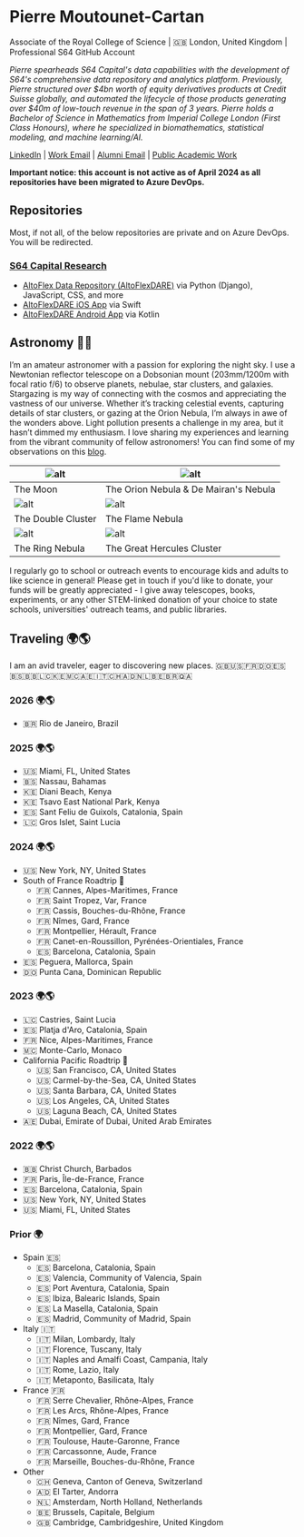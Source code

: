 # Pierre Moutounet-Cartan 
Associate of the Royal College of Science | 🇬🇧 London, United Kingdom | Professional S64 GitHub Account

_Pierre spearheads S64 Capital's data capabilities with the development of S64's comprehensive data repository and analytics platform. Previously, Pierre structured over $4bn worth of equity derivatives products at Credit Suisse globally, and automated the lifecycle of those products generating over $40m of low-touch revenue in the span of 3 years. Pierre holds a Bachelor of Science in Mathematics from Imperial College London (First Class Honours), where he specialized in biomathematics, statistical modeling, and machine learning/AI._

[LinkedIn](https://www.linkedin.com/in/yopierre/?locale=en_US) | [Work Email](mailto:pierre.moutounet-cartan@s64capital.com) | [Alumni Email](mailto:pierre.moutounet-cartan17@alumni.imperial.ac.uk) | [Public Academic Work](https://ui.adsabs.harvard.edu/search/filter_author_facet_hier_fq_author=AND&filter_author_facet_hier_fq_author=author_facet_hier%3A%220%2FMoutounet-Cartan%2C%20P%22&fq=%7B!type%3Daqp%20v%3D%24fq_author%7D&fq_author=(author_facet_hier%3A%220%2FMoutounet-Cartan%2C%20P%22)&q=author%3A%22Moutounet-Cartan%2C%20Pierre%20G.%20B.%22&sort=date%20desc%2C%20bibcode%20desc&p_=0)

**Important notice: this account is not active as of April 2024 as all repositories have been migrated to Azure DevOps.**

## Repositories

Most, if not all, of the below repositories are private and on Azure DevOps. You will be redirected. 

### [S64 Capital Research](https://dev.azure.com/s64capital/S64%20Data)

* [AltoFlex Data Repository (AltoFlexDARE)](https://dev.azure.com/s64capital/S64%20Data/_git/AltoFlex-Data-Repository) via Python (Django), JavaScript, CSS, and more
* [AltoFlexDARE iOS App](https://dev.azure.com/s64capital/S64%20Data/_git/AltoFlexDARE-iOS) via Swift
* [AltoFlexDARE Android App](https://dev.azure.com/s64capital/S64%20Data/_git/AltoFlexDARE-Android-Kotlin) via Kotlin

## Astronomy 🌌🔭

I’m an amateur astronomer with a passion for exploring the night sky. I use a Newtonian reflector telescope on a Dobsonian mount (203mm/1200m with focal ratio f/6) to observe planets, nebulae, star clusters, and galaxies. Stargazing is my way of connecting with the cosmos and appreciating the vastness of our universe. Whether it’s tracking celestial events, capturing details of star clusters, or gazing at the Orion Nebula, I’m always in awe of the wonders above. Light pollution presents a challenge in my area, but it hasn’t dimmed my enthusiasm. I love sharing my experiences and learning from the vibrant community of fellow astronomers! You can find some of my observations on this [blog](https://pierremoutounet.wixsite.com/pmc-observatory/blog).

| ![alt](https://static.wixstatic.com/media/b6cf92_834e0845f2a24c9f8cca3856c936ef2a~mv2.jpg) | ![alt](https://static.wixstatic.com/media/b6cf92_e88b0ec2790d4e7ca8432c7759f47956~mv2.png)
| ---- | ---- |
| The Moon | The Orion Nebula & De Mairan's Nebula |
| ![alt](https://static.wixstatic.com/media/b6cf92_b99aea4c7dac478b94acf1267b85ad7e~mv2.png/v1/fill/w_1480,h_832,al_c,q_90,usm_0.66_1.00_0.01,enc_avif,quality_auto/b6cf92_b99aea4c7dac478b94acf1267b85ad7e~mv2.png) | ![alt](https://static.wixstatic.com/media/b6cf92_535efb3ec21f4c46a6563c0b76b48655~mv2.png) |
| The Double Cluster | The Flame Nebula |
| ![alt](https://static.wixstatic.com/media/b6cf92_e364852148d3481daddb8708c1263d4d~mv2.png/v1/fill/w_1514,h_1137,fp_0.50_0.50,q_95,enc_avif,quality_auto/b6cf92_e364852148d3481daddb8708c1263d4d~mv2.png) | ![alt](https://static.wixstatic.com/media/b6cf92_6ea0403ccda846e290f8314f4924a34c~mv2.png/v1/fill/w_1480,h_828,al_c,q_90,usm_0.66_1.00_0.01,enc_avif,quality_auto/b6cf92_6ea0403ccda846e290f8314f4924a34c~mv2.png) |
| The Ring Nebula | The Great Hercules Cluster |


I regularly go to school or outreach events to encourage kids and adults to like science in general! Please get in touch if you'd like to donate, your funds will be greatly appreciated - I give away telescopes, books, experiments, or any other STEM-linked donation of your choice to state schools, universities' outreach teams, and public libraries.

## Traveling 🌍🌎

I am an avid traveler, eager to discovering new places. :uk::us::fr:🇩🇴:es::bahamas::barbados::st_lucia::kenya::monaco:🇦🇪:it:🇨🇭:andorra::netherlands::belgium::brazil::qatar:

### 2026 🌍🌎
* :brazil: Rio de Janeiro, Brazil

### 2025 🌍🌎
* :us: Miami, FL, United States
* 🇧🇸 Nassau, Bahamas 
* 🇰🇪 Diani Beach, Kenya
* :kenya: Tsavo East National Park, Kenya
* 🇪🇸 Sant Feliu de Guixols, Catalonia, Spain
* :st_lucia: Gros Islet, Saint Lucia

### 2024 🌍🌎

* :us: New York, NY, United States
* South of France Roadtrip :palm_tree:
  * :fr: Cannes, Alpes-Maritimes, France
  * :fr: Saint Tropez, Var, France
  * :fr: Cassis, Bouches-du-Rhône, France
  * :fr: Nîmes, Gard, France
  * :fr: Montpellier, Hérault, France
  * :fr: Canet-en-Roussillon, Pyrénées-Orientiales, France
  * :es: Barcelona, Catalonia, Spain
* :es: Peguera, Mallorca, Spain
* 🇩🇴 Punta Cana, Dominican Republic  

### 2023 🌍🌎

* :st_lucia: Castries, Saint Lucia
* :es: Platja d'Aro, Catalonia, Spain
* :fr: Nice, Alpes-Maritimes, France
* :monaco: Monte-Carlo, Monaco
* California Pacific Roadtrip 🌊
  * :us: San Francisco, CA, United States
  * :us: Carmel-by-the-Sea, CA, United States
  * :us: Santa Barbara, CA, United States
  * :us: Los Angeles, CA, United States
  * :us: Laguna Beach, CA, United States
* 🇦🇪 Dubai, Emirate of Dubai, United Arab Emirates

### 2022 🌍🌎

* 🇧🇧 Christ Church, Barbados
* :fr: Paris, Île-de-France, France
* :es: Barcelona, Catalonia, Spain
* :us: New York, NY, United States
* :us: Miami, FL, United States

### Prior 🌍

* Spain :es:
  * :es: Barcelona, Catalonia, Spain
  * :es: Valencia, Community of Valencia, Spain
  * :es: Port Aventura, Catalonia, Spain
  * :es: Ibiza, Balearic Islands, Spain
  * :es: La Masella, Catalonia, Spain
  * :es: Madrid, Community of Madrid, Spain
* Italy :it:
  * :it: Milan, Lombardy, Italy
  * :it: Florence, Tuscany, Italy
  * :it: Naples and Amalfi Coast, Campania, Italy
  * :it: Rome, Lazio, Italy
  * :it: Metaponto, Basilicata, Italy
* France :fr:
  * :fr: Serre Chevalier, Rhône-Alpes, France
  * :fr: Les Arcs, Rhône-Alpes, France
  * :fr: Nîmes, Gard, France
  * :fr: Montpellier, Gard, France
  * :fr: Toulouse, Haute-Garonne, France
  * :fr: Carcassonne, Aude, France
  * :fr: Marseille, Bouches-du-Rhône, France
* Other
  * 🇨🇭 Geneva, Canton of Geneva, Switzerland
  * :andorra: El Tarter, Andorra
  * 🇳🇱 Amsterdam, North Holland, Netherlands
  * 🇧🇪 Brussels, Capitale, Belgium
  * :uk: Cambridge, Cambridgeshire, United Kingdom
